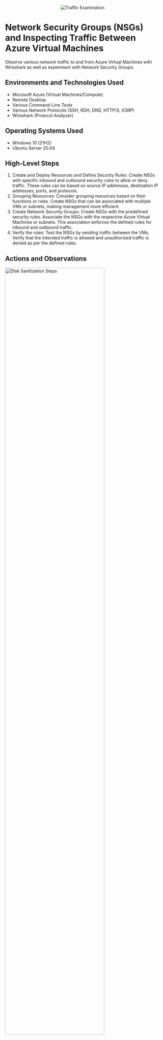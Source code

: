 <p align="center">
<img src="https://i.imgur.com/Ua7udoS.png" alt="Traffic Examination"/>
</p>

<h1>Network Security Groups (NSGs) and Inspecting Traffic Between Azure Virtual Machines</h1>
Observe various network traffic to and from Azure Virtual Machines with Wireshark as well as experiment with Network Security Groups. <br />

<h2>Environments and Technologies Used</h2>

- Microsoft Azure (Virtual Machines/Compute)
- Remote Desktop
- Various Command-Line Tools
- Various Network Protocols (SSH, RDH, DNS, HTTP/S, ICMP)
- Wireshark (Protocol Analyzer)

<h2>Operating Systems Used </h2>

- Windows 10 (21H2)
- Ubuntu Server 20.04

<h2>High-Level Steps</h2>

1. Create and Deploy Resources and Define Security Rules: Create NSGs with specific inbound and outbound security rules to allow or deny traffic. These rules can be based on source IP addresses, destination IP addresses, ports, and protocols.
2. Grouping Resources: Consider grouping resources based on their functions or roles. Create NSGs that can be associated with multiple VMs or subnets, making management more efficient.
3. Create Network Security Groups: Create NSGs with the predefined security rules. Associate the NSGs with the respective Azure Virtual Machines or subnets. This association enforces the defined rules for inbound and outbound traffic.
4. Verify the rules: Test the NSGs by sending traffic between the VMs. Verify that the intended traffic is allowed and unauthorized traffic is denied as per the defined rules.

<h2>Actions and Observations</h2>

<p>  
<img src="https://i.imgur.com/lxsKnw8.png" height="80%" width="80%" alt="Disk Sanitization Steps"/>
</p>
<p>
Create and Deploy Resources - Two Virtual Machines - VM1 and VM2 created.
</p>
<br />

<p>
<img src="https://i.imgur.com/f9o4Dh1.png" height="80%" width="80%" alt="Disk Sanitization Steps"/>
</p>
<p>
Capturing and observing the internet traffic.
</p>
<br />

<p>
<img src="https://i.imgur.com/1EeCbi1.png" height="80%" width="80%" alt="Disk Sanitization Steps"/>
</p>
<p>
Edit the inbound rules to deny traffic below ports number 300.
</p>

<p>
<img src="https://i.imgur.com/KtPZjc2.png" height="80%" width="80%" alt="Disk Sanitization Steps"/>
</p>
<p>
Observing the new inbound rules being inforce.
</p>
<br />
